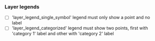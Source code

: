 ### Layer legends

- [ ] 'layer_legend_single_symbol' legend must only show a point and no label
- [ ] 'layer_legend_categorized' legend must show two points, first with 'category 1' label and other with 'category 2' label
